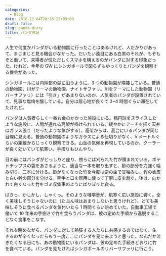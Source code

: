 ```yaml
---
categories:
  - Blog
date: 2018-12-04T20:26:22+09:00
draft: false
slug: panda-diary
title: パンダ日記
---
```


人生で何度かパンダがいる動物園に行ったことはあるけれど、人だかりがあって、まじまじと見る機会がなかった。だいたい遠目にある白黒のそれが、もぞもぞと動いて、来場者が慌ただしくスマホを構えるのがパンダに対する印象だった。けれど、今年の GW にシンガポールで図らずもゆっくりとパンダを観察する機会があった。

シンガポールには内陸部の湖に沿うように、3 つの動物園が隣接している。普通の動物園、川がテーマの動物園、ナイトサファリ。川をテーマにした動物園（リバーサファリ）には「引き」があまりないのか、人気者のパンダが設置されていて、見事な塩梅を醸している。自分は居心地が良くて 3~4 時間ぐらい滞在してたけれど。

パンダは人気者らしく一番お金のかかった施設にいる。楕円球をスライスしたような施設に、人間が通れる高架が掛けられている。緩やかにアーチを描く天井はガラス張り（だったような気がする）。高架からは、高台にいるパンダが同じ目線に見える。普通の動物園のようなガラスによる仕切りがなく、5 メートルぐらいの距離からじっくり観察できる。山岳の気候を再現しているのか、クーラーが良く効いていて肌寒い。手摺りもひんやり。

目の前にはパンダがどっしりと座り、傍らには刈られた竹が積まれている。ポテトチップスの袋をあさるように、適当な一本を取り出すと、節の部分を力強く噛み切り、二本に分ける。節がなくなった竹を今度は逆の歯で甘噛みし、竹の表皮と白い幹の部分を分ける。熊手と口を器用に使って丁寧に皮を剥ぐ。後は、向かれて白くなった竹をゴミ収集車のようにばりぼりと貪る。

ばきっ、かしかし、しゃくっ。そのような咀嚼音が、肌寒く広い施設に響く。全く美味しそうじゃないのに（たぶん味はあまりしないと思うけれど）、とても美味しそうに食べるパンダを気付いたら 1 時間ぐらい眺めていた。自動車工場で働いて 10 年来の手捌きで竹を食らうパンダは、彼の定めた手順から逸脱することなく食事をこなす。

それを眺めながら、パンダに対して熱狂する人たちに共感するのではなく、生きるのが辛くなったらもう一度ここにパンダを見に来ようと思った。なんだか泣きたくなる日にも、あの動物園にいるパンダは、彼の定めた手続きどおりに竹を食べている。パンダを見たければシンガポールのリバーサファリに行こう。
